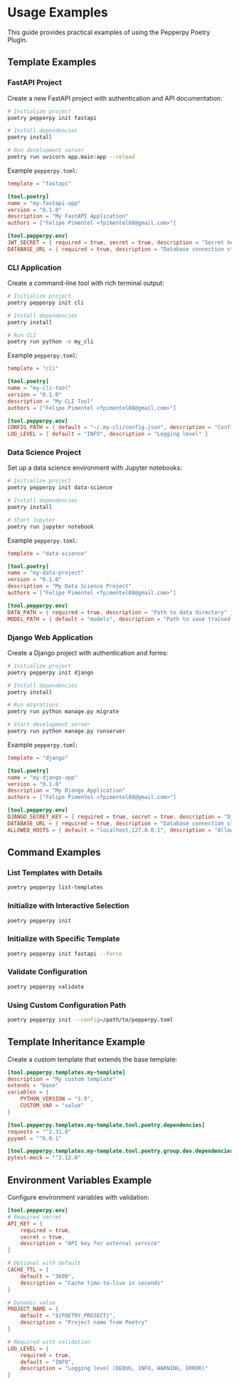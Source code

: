 # Usage Examples

This guide provides practical examples of using the Pepperpy Poetry Plugin.

## Template Examples

### FastAPI Project

Create a new FastAPI project with authentication and API documentation:

```bash
# Initialize project
poetry pepperpy init fastapi

# Install dependencies
poetry install

# Run development server
poetry run uvicorn app.main:app --reload
```

Example `pepperpy.toml`:
```toml
template = "fastapi"

[tool.poetry]
name = "my-fastapi-app"
version = "0.1.0"
description = "My FastAPI Application"
authors = ["Felipe Pimentel <fpimentel88@gmail.com>"]

[tool.pepperpy.env]
JWT_SECRET = { required = true, secret = true, description = "Secret key for JWT tokens" }
DATABASE_URL = { required = true, description = "Database connection string" }
```

### CLI Application

Create a command-line tool with rich terminal output:

```bash
# Initialize project
poetry pepperpy init cli

# Install dependencies
poetry install

# Run CLI
poetry run python -m my_cli
```

Example `pepperpy.toml`:
```toml
template = "cli"

[tool.poetry]
name = "my-cli-tool"
version = "0.1.0"
description = "My CLI Tool"
authors = ["Felipe Pimentel <fpimentel88@gmail.com>"]

[tool.pepperpy.env]
CONFIG_PATH = { default = "~/.my-cli/config.json", description = "Configuration file path" }
LOG_LEVEL = { default = "INFO", description = "Logging level" }
```

### Data Science Project

Set up a data science environment with Jupyter notebooks:

```bash
# Initialize project
poetry pepperpy init data-science

# Install dependencies
poetry install

# Start Jupyter
poetry run jupyter notebook
```

Example `pepperpy.toml`:
```toml
template = "data-science"

[tool.poetry]
name = "my-data-project"
version = "0.1.0"
description = "My Data Science Project"
authors = ["Felipe Pimentel <fpimentel88@gmail.com>"]

[tool.pepperpy.env]
DATA_PATH = { required = true, description = "Path to data directory" }
MODEL_PATH = { default = "models", description = "Path to save trained models" }
```

### Django Web Application

Create a Django project with authentication and forms:

```bash
# Initialize project
poetry pepperpy init django

# Install dependencies
poetry install

# Run migrations
poetry run python manage.py migrate

# Start development server
poetry run python manage.py runserver
```

Example `pepperpy.toml`:
```toml
template = "django"

[tool.poetry]
name = "my-django-app"
version = "0.1.0"
description = "My Django Application"
authors = ["Felipe Pimentel <fpimentel88@gmail.com>"]

[tool.pepperpy.env]
DJANGO_SECRET_KEY = { required = true, secret = true, description = "Django secret key" }
DATABASE_URL = { required = true, description = "Database connection string" }
ALLOWED_HOSTS = { default = "localhost,127.0.0.1", description = "Allowed hosts" }
```

## Command Examples

### List Templates with Details

```bash
poetry pepperpy list-templates
```

### Initialize with Interactive Selection

```bash
poetry pepperpy init
```

### Initialize with Specific Template

```bash
poetry pepperpy init fastapi --force
```

### Validate Configuration

```bash
poetry pepperpy validate
```

### Using Custom Configuration Path

```bash
poetry pepperpy init --config=/path/to/pepperpy.toml
```

## Template Inheritance Example

Create a custom template that extends the base template:

```toml
[tool.pepperpy.templates.my-template]
description = "My custom template"
extends = "base"
variables = { 
    PYTHON_VERSION = "3.9",
    CUSTOM_VAR = "value"
}

[tool.pepperpy.templates.my-template.tool.poetry.dependencies]
requests = "^2.31.0"
pyyaml = "^6.0.1"

[tool.pepperpy.templates.my-template.tool.poetry.group.dev.dependencies]
pytest-mock = "^3.12.0"
```

## Environment Variables Example

Configure environment variables with validation:

```toml
[tool.pepperpy.env]
# Required secret
API_KEY = { 
    required = true, 
    secret = true, 
    description = "API key for external service" 
}

# Optional with default
CACHE_TTL = { 
    default = "3600", 
    description = "Cache time-to-live in seconds" 
}

# Dynamic value
PROJECT_NAME = { 
    default = "${POETRY_PROJECT}", 
    description = "Project name from Poetry" 
}

# Required with validation
LOG_LEVEL = { 
    required = true, 
    default = "INFO",
    description = "Logging level (DEBUG, INFO, WARNING, ERROR)" 
}
```
